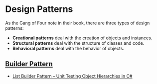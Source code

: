 # Design Patterns

As the Gang of Four note in their book, there are
three types of design patterns:  
- **Creational patterns** deal with the creation of objects and instances.
- **Structural patterns** deal with the structure of classes and code.
- **Behavioral patterns** deal with the behavior of objects.


## [Builder Pattern](https://en.wikipedia.org/wiki/Builder_pattern)  
  - [List Builder Pattern – Unit Testing Object Hierarchies in C#](http://www.luckingtechnotes.com/list-builder-pattern-unit-testing-object-hierarchies-in-c/)  
